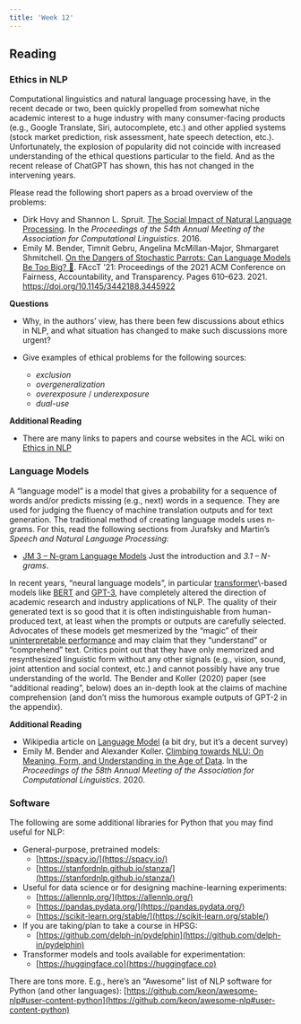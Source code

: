 ```yaml
---
title: 'Week 12'
---
```


## Reading

### Ethics in NLP

Computational linguistics and natural language processing have, in the recent
decade or two, been quickly propelled from somewhat niche academic interest to
a huge industry with many consumer-facing products (e.g., Google Translate,
Siri, autocomplete, etc.) and other applied systems (stock market prediction,
risk assessment, hate speech detection, etc.). Unfortunately, the explosion
of popularity did not coincide with increased understanding of the ethical
questions particular to the field. And as the recent release of ChatGPT has
shown, this has not changed in the intervening years.

Please read the following short papers as a broad overview of the problems:

*   Dirk Hovy and Shannon L. Spruit. [The Social Impact of Natural Language Processing](https://www.aclweb.org/anthology/P16-2096.pdf). In the _Proceedings of the 54th Annual Meeting of the Association for Computational Linguistics_. 2016.
*   Emily M. Bender, Timnit Gebru, Angelina McMillan-Major, Shmargaret Shmitchell.
[On the Dangers of Stochastic Parrots: Can Language Models Be Too Big? 🦜](https://dl.acm.org/doi/10.1145/3442188.3445922). FAccT '21: Proceedings of
the 2021 ACM Conference on Fairness, Accountability, and Transparency. Pages
610–623. 2021. https://doi.org/10.1145/3442188.3445922

**Questions**

*   Why, in the authors’ view, has there been few discussions about ethics
in NLP, and what situation has changed to make such discussions more urgent?

*   Give examples of ethical problems for the following sources:
    *   _exclusion_
    *   _overgeneralization_
    *   _overexposure_ / _underexposure_
    *   _dual-use_

**Additional Reading**

*   There are many links to papers and course websites in the ACL wiki on [Ethics in NLP](https://aclweb.org/aclwiki/Ethics_in_NLP)

### Language Models

A “language model” is a model that gives a probability for a sequence of words
and/or predicts missing (e.g., next) words in a sequence. They are used for
judging the fluency of machine translation outputs and for text generation.
The traditional method of creating language models uses n-grams. For this,
read the following sections from Jurafsky and Martin’s _Speech and Natural Language Processing_:

*   [JM 3 – N-gram Language Models](http://web.stanford.edu/~jurafsky/slp3/3.pdf) Just the introduction and _3.1 – N-grams_.

In recent years, “neural language models”, in particular [transformer](https://en.wikipedia.org/wiki/Transformer_(machine_learning_model))\-based
models like [BERT](https://en.wikipedia.org/wiki/BERT_(language_model)) and
[GPT-3](https://en.wikipedia.org/wiki/GPT-3), have completely altered the
direction of academic research and industry applications of NLP. The quality of
their generated text is so good that it is often indistinguishable from
human-produced text, at least when the prompts or outputs are carefully
selected. Advocates of these models get mesmerized by the “magic” of their
[uninterpretable performance](https://en.wikipedia.org/wiki/BERT_(language_model)#Analysis)
and may claim that they “understand” or “comprehend” text. Critics point out
that they have only memorized and resynthesized linguistic form without any
other signals (e.g., vision, sound, joint attention and social context, etc.)
and cannot possibly have any true understanding of the world. The Bender and
Koller (2020) paper (see “additional reading”, below) does an in-depth look at
the claims of machine comprehension (and don’t miss the humorous example
outputs of GPT-2 in the appendix).

**Additional Reading**

*   Wikipedia article on [Language Model](https://en.wikipedia.org/wiki/Language_model)
(a bit dry, but it’s a decent survey)
*   Emily M. Bender and Alexander Koller. [Climbing towards NLU: On Meaning, Form, and Understanding in the Age of Data](https://www.aclweb.org/anthology/2020.acl-main.463.pdf). In the
_Proceedings of the 58th Annual Meeting of the Association for Computational Linguistics_. 2020.

### Software

The following are some additional libraries for Python that you may find useful for NLP:

*   General-purpose, pretrained models:
    *   [https://spacy.io/](https://spacy.io/)
    *   [https://stanfordnlp.github.io/stanza/](https://stanfordnlp.github.io/stanza/)
*   Useful for data science or for designing machine-learning experiments:
    *   [https://allennlp.org/](https://allennlp.org/)
    *   [https://pandas.pydata.org/](https://pandas.pydata.org/)
    *   [https://scikit-learn.org/stable/](https://scikit-learn.org/stable/)
*   If you are taking/plan to take a course in HPSG:
    *   [https://github.com/delph-in/pydelphin](https://github.com/delph-in/pydelphin)
*   Transformer models and tools available for experimentation:
    *   [https://huggingface.co](https://huggingface.co)

There are tons more. E.g., here’s an “Awesome” list of NLP software for Python
(and other languages): [https://github.com/keon/awesome-nlp#user-content-python](https://github.com/keon/awesome-nlp#user-content-python)

